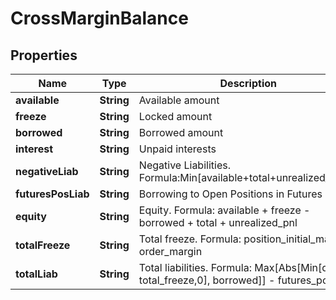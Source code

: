 
# CrossMarginBalance

## Properties

Name | Type | Description | Notes
------------ | ------------- | ------------- | -------------
**available** | **String** | Available amount |  [optional]
**freeze** | **String** | Locked amount |  [optional]
**borrowed** | **String** | Borrowed amount |  [optional]
**interest** | **String** | Unpaid interests |  [optional]
**negativeLiab** | **String** | Negative Liabilities. Formula:Min[available+total+unrealized_pnl,0] |  [optional]
**futuresPosLiab** | **String** | Borrowing to Open Positions in Futures |  [optional]
**equity** | **String** | Equity. Formula: available + freeze - borrowed + total + unrealized_pnl |  [optional]
**totalFreeze** | **String** | Total freeze. Formula: position_initial_margin + order_margin |  [optional]
**totalLiab** | **String** | Total liabilities. Formula: Max[Abs[Min[quity - total_freeze,0], borrowed]] - futures_pos_liab |  [optional]

